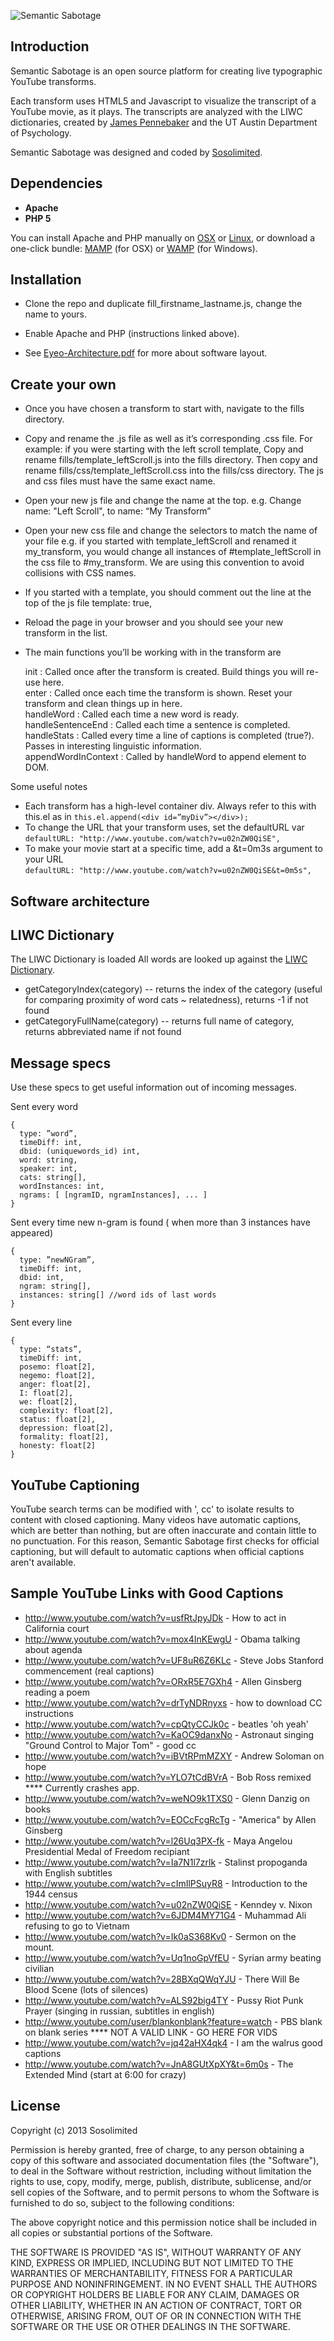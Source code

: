 ![Semantic Sabotage](https://raw.github.com/sosolimited/eyeo_semanticsabotage/master/img/logo.png)

## Introduction

Semantic Sabotage is an open source platform for creating live typographic YouTube transforms.

Each transform uses HTML5 and Javascript to visualize the transcript of a YouTube movie, as it plays. The transcripts are analyzed with the LIWC dictionaries, created by [James Pennebaker](http://www.secretlifeofpronouns.com/author.php) and the UT Austin Department of Psychology.

Semantic Sabotage was designed and coded by [Sosolimited](http://sosolimited.com). 

## Dependencies

* __Apache__
* __PHP 5__

You can install Apache and PHP manually on [OSX](http://coolestguyplanettech.com/downtown/install-and-configure-apache-mysql-php-and-phpmyadmin-osx-108-mountain-lion) or [Linux](https://help.ubuntu.com/community/ApacheMySQLPHP), or download a one-click bundle: [MAMP](http://www.mamp.info/en/index.html) (for OSX) or [WAMP](http://www.wampserver.com/en/) (for Windows).

## Installation

+ Clone the repo and duplicate fill_firstname_lastname.js, change the name to yours.

+ Enable Apache and PHP (instructions linked above).

+ See [Eyeo-Architecture.pdf](https://github.com/sosolimited/eyeo_semanticsabotage/blob/master/Eyeo-Architecture.pdf) for more about software layout.

## Create your own

- Once you have chosen a transform to start with, navigate to the fills directory.
- Copy and rename the .js file as well as it’s corresponding .css file.
  For example: if you were starting with the left scroll template,
  Copy and rename fills/template_leftScroll.js into the fills directory.
  Then copy and rename fills/css/template_leftScroll.css into the fills/css directory.
  The js and css files must have the same exact name.
- Open your new js file and change the name at the top. e.g. Change 
    name: "Left Scroll",
to 
   name: “My Transform”
- Open your new css file and change the selectors to match the name of your file
  e.g. if you started with template_leftScroll and renamed it my_transform, you would change all instances of #template_leftScroll in the css file to #my_transform.
We are using this convention to avoid collisions with CSS names.
- If you started with a template, you should comment out the line at the top of the js file
   template: true,
- Reload the page in your browser and you should see your new transform in the list.

- The main functions you’ll be working with in the transform are   

  init : Called once after the transform is created. Build things you will re-use here.  
  enter : Called once each time the transform is shown. Reset your transform and clean things up in here.  
  handleWord : Called each time a new word is ready.  
  handleSentenceEnd : Called each time a sentence is completed.  
  handleStats : Called every time a line of captions is completed (true?). Passes in interesting linguistic information.  
  appendWordInContext :   Called by handleWord to append element to DOM.  

Some useful notes
+ Each transform has a high-level container div. Always refer to this with this.el as in 
    ``` this.el.append(<div id=”myDiv”></div>); ```
+ To change the URL that your transform uses, set the defaultURL var 
    ``` defaultURL: "http://www.youtube.com/watch?v=u02nZW0QiSE", ```
+ To make your movie start at a specific time, add a &t=0m3s argument to your URL  
    ``` defaultURL: "http://www.youtube.com/watch?v=u02nZW0QiSE&t=0m5s", ```

## Software architecture


## LIWC Dictionary

The LIWC Dictionary is loaded 
All words are looked up against the <a href="http://www.liwc.net/" target="_blank">LIWC Dictionary</a>. 

+ getCategoryIndex(category) -- returns the index of the category (useful for comparing proximity of word cats ~ relatedness), returns -1 if not found
+ getCategoryFullName(category) -- returns full name of category, returns abbreviated name if not found


## Message specs

Use these specs to get useful information out of incoming messages.

Sent every word 
```
{   
  type: ”word”,    
  timeDiff: int,   
  dbid: (uniquewords_id) int, 
  word: string,  
  speaker: int,  
  cats: string[],  
  wordInstances: int,  
  ngrams: [ [ngramID, ngramInstances], ... ] 
} 
```

Sent every time new n-gram is found ( when more than 3 instances have appeared) 
```
{	 
  type: ”newNGram”,  
  timeDiff: int, 
  dbid: int, 
  ngram: string[], 
  instances: string[] //word ids of last words 
}  
```

Sent every line  
```
{ 	
  type: “stats”, 
  timeDiff: int, 
  posemo: float[2], 
  negemo: float[2], 
  anger: float[2], 
  I: float[2], 
  we: float[2], 
  complexity: float[2], 
  status: float[2], 
  depression: float[2], 
  formality: float[2], 
  honesty: float[2] 
} 
```

## YouTube Captioning ##

YouTube search terms can be modified with ', cc' to isolate results to content with closed captioning. Many videos have automatic captions, which are better than nothing, but are often inaccurate and contain little to no punctuation. For this reason, Semantic Sabotage first checks for official captioning, but will default to automatic captions when official captions aren't available.

## Sample YouTube Links with Good Captions

+ http://www.youtube.com/watch?v=usfRtJpyJDk - How to act in California court
+ http://www.youtube.com/watch?v=mox4InKEwgU - Obama talking about agenda
+ http://www.youtube.com/watch?v=UF8uR6Z6KLc - Steve Jobs Stanford commencement (real captions)
+ http://www.youtube.com/watch?v=ORxR5E7GXh4 - Allen Ginsberg reading a poem
+ http://www.youtube.com/watch?v=drTyNDRnyxs - how to download CC instructions
+ http://www.youtube.com/watch?v=cpQtyCCJk0c - beatles 'oh yeah'
+ http://www.youtube.com/watch?v=KaOC9danxNo - Astronaut singing "Ground Control to Major Tom" - good cc
+ http://www.youtube.com/watch?v=iBVtRPmMZXY - Andrew Soloman on hope
+ http://www.youtube.com/watch?v=YLO7tCdBVrA - Bob Ross remixed **** Currently crashes app.
+ http://www.youtube.com/watch?v=weNO9k1TXS0 - Glenn Danzig on books
+ http://www.youtube.com/watch?v=EOCcFcgRcTg - "America" by Allen Ginsberg
+ http://www.youtube.com/watch?v=l26Uq3PX-fk - Maya Angelou Presidential Medal of Freedom recipiant
+ http://www.youtube.com/watch?v=Ia7N1l7zrlk - Stalinst propoganda with English subtitles
+ http://www.youtube.com/watch?v=cImIlPSuyR8 - Introduction to the 1944 census
+ http://www.youtube.com/watch?v=u02nZW0QiSE - Kenndey v. Nixon
+ http://www.youtube.com/watch?v=6JDM4MY71G4 - Muhammad Ali refusing to go to Vietnam
+ http://www.youtube.com/watch?v=Ik0aS368Kv0 - Sermon on the mount.
+ http://www.youtube.com/watch?v=Uq1noGpVfEU - Syrian army beating civilian 
+ http://www.youtube.com/watch?v=28BXqQWqYJU - There Will Be Blood Scene (lots of silences)
+ http://www.youtube.com/watch?v=ALS92big4TY - Pussy Riot Punk Prayer (singing in russian, subtitles in english)
+ http://www.youtube.com/user/blankonblank?feature=watch - PBS blank on blank series **** NOT A VALID LINK - GO HERE FOR VIDS
+ http://www.youtube.com/watch?v=jq42aHX4qk4 - I am the walrus good captions
+ http://www.youtube.com/watch?v=JnA8GUtXpXY&t=6m0s - The Extended Mind (start at 6:00 for crazy)

## License

Copyright (c) 2013 Sosolimited

Permission is hereby granted, free of charge, to any person obtaining a copy
of this software and associated documentation files (the "Software"), to deal
in the Software without restriction, including without limitation the rights
to use, copy, modify, merge, publish, distribute, sublicense, and/or sell
copies of the Software, and to permit persons to whom the Software is
furnished to do so, subject to the following conditions:

The above copyright notice and this permission notice shall be included in
all copies or substantial portions of the Software.

THE SOFTWARE IS PROVIDED "AS IS", WITHOUT WARRANTY OF ANY KIND, EXPRESS OR
IMPLIED, INCLUDING BUT NOT LIMITED TO THE WARRANTIES OF MERCHANTABILITY,
FITNESS FOR A PARTICULAR PURPOSE AND NONINFRINGEMENT. IN NO EVENT SHALL THE
AUTHORS OR COPYRIGHT HOLDERS BE LIABLE FOR ANY CLAIM, DAMAGES OR OTHER
LIABILITY, WHETHER IN AN ACTION OF CONTRACT, TORT OR OTHERWISE, ARISING FROM,
OUT OF OR IN CONNECTION WITH THE SOFTWARE OR THE USE OR OTHER DEALINGS IN
THE SOFTWARE.
